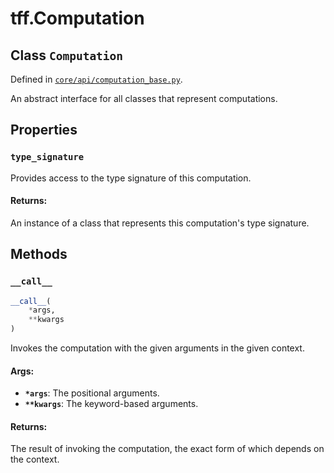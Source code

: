<div itemscope itemtype="http://developers.google.com/ReferenceObject">
<meta itemprop="name" content="tff.Computation" />
<meta itemprop="path" content="Stable" />
<meta itemprop="property" content="type_signature"/>
<meta itemprop="property" content="__call__"/>
</div>

# tff.Computation

## Class `Computation`

Defined in
[`core/api/computation_base.py`](http://github.com/tensorflow/federated/tree/master/tensorflow_federated/python/core/api/computation_base.py).

An abstract interface for all classes that represent computations.

## Properties

<h3 id="type_signature"><code>type_signature</code></h3>

Provides access to the type signature of this computation.

#### Returns:

An instance of a class that represents this computation's type signature.

## Methods

<h3 id="__call__"><code>__call__</code></h3>

```python
__call__(
    *args,
    **kwargs
)
```

Invokes the computation with the given arguments in the given context.

#### Args:

*   <b>`*args`</b>: The positional arguments.
*   <b>`**kwargs`</b>: The keyword-based arguments.

#### Returns:

The result of invoking the computation, the exact form of which depends on the
context.
